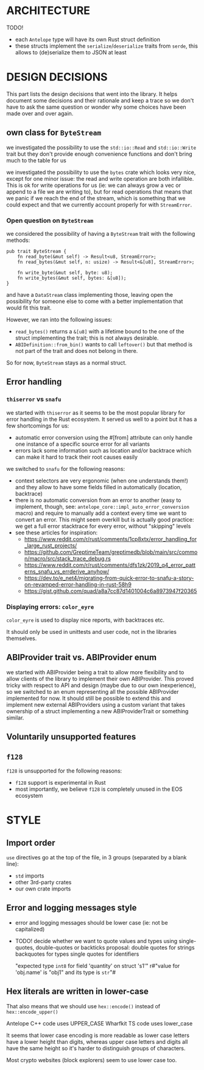 # ARCHITECTURE

TODO!

- each `Antelope` type will have its own Rust struct definition
- these structs implement the `serialize`/`deserialize` traits from `serde`,
  this allows to (de)serialize them to JSON at least

# DESIGN DECISIONS

This part lists the design decisions that went into the library. It helps document
some decisions and their rationale and keep a trace so we don't have to ask the
same question or wonder why some choices have been made over and over again.

## own class for `ByteStream`

we investigated the possibility to use the `std::io::Read` and `std::io::Write`
trait but they don't provide enough convenience functions and don't bring much
to the table for us

we investigated the possibility to use the `bytes` crate which looks very nice,
except for one minor issue:
the read and write operation are both infallible. This is ok for write operations
for us (ie: we can always grow a vec or append to a file we are writing to), but
for read operations that means that we panic if we reach the end of the stream,
which is something that we could expect and that we currently account properly
for with `StreamError`.

### Open question on `ByteStream`

we considered the possibility of having a `ByteStream` trait with the following
methods:

```
pub trait ByteStream {
    fn read_byte(&mut self) -> Result<u8, StreamError>;
    fn read_bytes(&mut self, n: usize) -> Result<&[u8], StreamError>;

    fn write_byte(&mut self, byte: u8);
    fn write_bytes(&mut self, bytes: &[u8]);
}
```

and have a `DataStream` class implementing those, leaving open the possibility
for someone else to come with a better implementation that would fit this trait.

However, we ran into the following issues:

- `read_bytes()` returns a `&[u8]` with a lifetime bound to the one of the struct
  implementing the trait; this is not always desirable.
- `ABIDefinition::from_bin()` wants to call `leftover()` but that method is not
  part of the trait and does not belong in there.

So for now, `ByteStream` stays as a normal struct.


## Error handling

### `thiserror` vs `snafu`

we started with `thiserror` as it seems to be the most popular library for error
handling in the Rust ecosystem. It served us well to a point but it has a few
shortcomings for us:

- automatic error conversion using the #[from] attribute can only handle one
  instance of a specific source error for all variants
- errors lack some information such as location and/or backtrace which can make
  it hard to track their root causes easily

we switched to `snafu` for the following reasons:

- context selectors are very ergonomic (when one understands them!) and they
  allow to have some fields filled in automatically (location, backtrace)
- there is no automatic conversion from an error to another (easy to implement,
  though, see: `antelope_core::impl_auto_error_conversion` macro) and require
  to manually add a context every time we want to convert an error. This might
  seem overkill but is actually good practice: we get a full error stacktrace
  for every error, without "skipping" levels
- see these articles for inspiration:
  - <https://www.reddit.com/r/rust/comments/1cp8xtx/error_handling_for_large_rust_projects/>
  - <https://github.com/GreptimeTeam/greptimedb/blob/main/src/common/macro/src/stack_trace_debug.rs>
  - <https://www.reddit.com/r/rust/comments/dfs1zk/2019_q4_error_patterns_snafu_vs_errderive_anyhow/>
  - <https://dev.to/e_net4/migrating-from-quick-error-to-snafu-a-story-on-revamped-error-handling-in-rust-58h9>
  - <https://gist.github.com/quad/a8a7cc87d1401004c6a8973947f20365>

### Displaying errors: `color_eyre`

`color_eyre` is used to display nice reports, with backtraces etc.

It should only be used in unittests and user code, not in the libraries themselves.


## ABIProvider trait vs. ABIProvider enum

we started with ABIProvider being a trait to allow more flexibility and to allow
clients of the library to implement their own ABIProvider. This proved tricky
with respect to API and design (maybe due to our own inexperience), so we switched
to an enum representing all the possible ABIProvider implemented for now.
It should still be possible to extend this and implement new external ABIProviders
using a custom variant that takes ownership of a struct implementing a new
ABIProviderTrait or something similar.

## Voluntarily unsupported features

## `f128`

`f128` is unsupported for the following reasons:

- `f128` support is experimental in Rust
- most importantly, we believe `f128` is completely unused in the EOS ecosystem


# STYLE

## Import order

`use` directives go at the top of the file, in 3 groups (separated by a blank line):

- `std` imports
- other 3rd-party crates
- our own crate imports


## Error and logging messages style

- error and logging messages should be lower case (ie: not be capitalized)
- TODO! decide whether we want to quote values and types using single-quotes, double-quotes or backticks
  proposal:
   double quotes for strings
   backquotes for types
   single quotes for identifiers

   "expected type `int8` for field 'quantity' on struct 's1'"
   r#"value for 'obj.name' is "obj1" and its type is `str`"#


## Hex literals are written in lower-case

That also means that we should use `hex::encode()` instead of `hex::encode_upper()`

Antelope C++ code uses UPPER_CASE
Wharfkit TS code uses lower_case

It seems that lower case encoding is more readable as lower case letters have a
lower height than digits, whereas upper case letters and digits all have the same
height so it's harder to distinguish groups of characters.

Most crypto websites (block explorers) seem to use lower case too.
